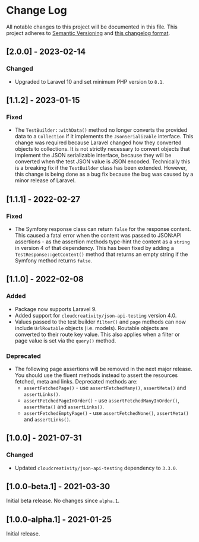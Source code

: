 # Change Log

All notable changes to this project will be documented in this file. This project adheres to
[Semantic Versioning](http://semver.org/) and [this changelog format](http://keepachangelog.com/).

## [2.0.0] - 2023-02-14

### Changed

- Upgraded to Laravel 10 and set minimum PHP version to `8.1`.

## [1.1.2] - 2023-01-15

### Fixed

- The `TestBuilder::withData()` method no longer converts the provided data to a `Collection` if it implements
  the `JsonSerializable` interface. This change was required because Laravel changed how they converted objects to
  collections. It is not strictly necessary to convert objects that implement the JSON serializable interface, because
  they will be converted when the test JSON value is JSON encoded. Technically this is a breaking fix if
  the `TestBuilder` class has been extended. However, this change is being done as a bug fix because the bug was caused
  by a minor release of Laravel.

## [1.1.1] - 2022-02-27

### Fixed

- The Symfony response class can return `false` for the response content. This caused a fatal error when the content was
  passed to JSON:API assertions - as the assertion methods type-hint the content as a `string` in version 4 of that
  dependency. This has been fixed by adding a `TestResponse::getContent()` method that returns an empty string if the
  Symfony method returns `false`.

## [1.1.0] - 2022-02-08

### Added

- Package now supports Laravel 9.
- Added support for `cloudcreativity/json-api-testing` version 4.0.
- Values passed to the test builder `filter()` and `page` methods can now include `UrlRoutable` objects (i.e. models).
  Routable objects are converted to their route key value. This also applies when a filter or page value is set via the
  `query()` method.

### Deprecated

- The following page assertions will be removed in the next major release. You should use the fluent methods instead to
  assert the resources fetched, meta and links. Deprecated methods are:
    - `assertFetchedPage()` - use `assertFetchedMany()`, `assertMeta()` and `assertLinks()`.
    - `assertFetchedPageInOrder()` - use `assertFetchedManyInOrder()`, `assertMeta()` and `assertLinks()`.
    - `assertFetchedEmptyPage()` - use `assertFetchedNone()`, `assertMeta()` and `assertLinks()`.

## [1.0.0] - 2021-07-31

### Changed

- Updated `cloudcreativity/json-api-testing` dependency to `3.3.0`.

## [1.0.0-beta.1] - 2021-03-30

Initial beta release. No changes since `alpha.1`.

## [1.0.0-alpha.1] - 2021-01-25

Initial release.
